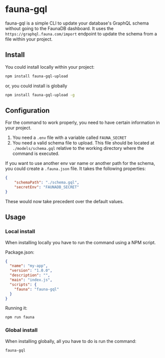 # fauna-gql
fauna-gql is a simple CLI to update your database's GraphQL schema without going to the FaunaDB dashboard. It uses the `https://graphql.fauna.com/import` endpoint to update the schema from a file within your project.

## Install
You could install locally within your project:
```sh
npm install fauna-gql-upload
```

or, you could install is globally
```sh
npm install fauna-gql-upload -g
```

## Configuration
For the command to work properly, you need to have certain information in your project.

1. You need a `.env` file with a variable called `FAUNA_SECRET`
2. You need a valid schema file to upload. This file should be located at `./models/schema.gql` relative to the working directory where the command is executed.

If you want to use another env var name or another path for the schema, you could create a `.fauna.json` file. It takes the following properties:
```json
{
	"schemaPath": "./schema.gql",
	"secretEnv": "FAUNADB_SECRET"
}
```

These would now take precedent over the default values.

## Usage

### Local install
When installing locally you have to run the command using a NPM script.

Package.json:
```json
{
  "name": "my-app",
  "version": "1.0.0",
  "description": "",
  "main": "index.js",
  "scripts": {
    "fauna": "fauna-gql"
  }
}
```

Running it:
```sh
npm run fauna
```

### Global install
When installing globally, all you have to do is run the command:
```sh
fauna-gql
```